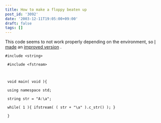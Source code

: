 ```yaml
---
title: How to make a floppy beaten up
post_id: '3092'
date: '2003-12-11T19:05:00+09:00'
draft: false
tags: []
---
```


This code seems to not work properly depending on the environment, so [I made](/floppy_crasher2) an [improved version](/floppy_crasher2) .

```
#include <string> 
 
 #include <fstream> 
 
 
 
 void main( void ){ 
 
 using namespace std; 
 
 string str = "A:\a"; 
 
 while( 1 ){ ifstream( ( str + "\a" ).c_str() ); } 
 
 } 

```